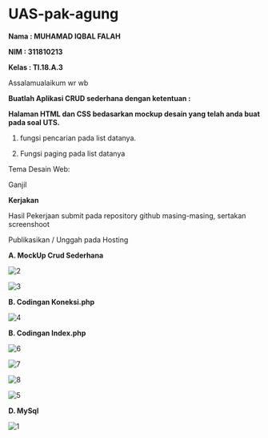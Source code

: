 # UAS-pak-agung

**Nama : MUHAMAD IQBAL FALAH**

**NIM : 311810213**

**Kelas : TI.18.A.3**

Assalamualaikum wr wb

**Buatlah Aplikasi CRUD sederhana dengan ketentuan :**

**Halaman HTML dan CSS bedasarkan mockup desain yang telah anda buat pada soal UTS.**

1. fungsi pencarian pada list datanya.

2. Fungsi paging pada list datanya

Tema Desain Web:


Ganjil

**Kerjakan**

Hasil Pekerjaan submit pada repository github masing-masing, sertakan screenshoot

Publikasikan / Unggah pada Hosting

**A. MockUp Crud Sederhana**

![2](https://user-images.githubusercontent.com/46512186/87128164-5c35f600-c2b9-11ea-898a-0ed0b9b3b87a.png)

![3](https://user-images.githubusercontent.com/46512186/87128251-85568680-c2b9-11ea-9638-3fd57b705751.png)

**B. Codingan Koneksi.php**

![4](https://user-images.githubusercontent.com/46512186/87129421-81c3ff00-c2bb-11ea-8db8-d176ea7ad752.png)

**B. Codingan Index.php**

![6](https://user-images.githubusercontent.com/46512186/87129457-8ee0ee00-c2bb-11ea-80b7-aa4ddef98c2e.png)

![7](https://user-images.githubusercontent.com/46512186/87129477-999b8300-c2bb-11ea-9fb5-d36b2d5e2c6f.png)

![8](https://user-images.githubusercontent.com/46512186/87129487-9dc7a080-c2bb-11ea-8f81-62bc8f3ca741.png)

![5](https://user-images.githubusercontent.com/46512186/87129526-aae48f80-c2bb-11ea-9849-efe8bd48fa2b.png)

**D. MySql**

![1](https://user-images.githubusercontent.com/46512186/87127951-07927b00-c2b9-11ea-940d-0edc287662fd.png)

